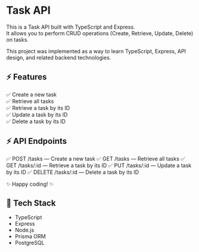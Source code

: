 # Task API

This is a Task API built with TypeScript and Express.  
It allows you to perform CRUD operations (Create, Retrieve, Update, Delete) on tasks.

This project was implemented as a way to learn TypeScript, Express, API design, and related backend technologies.

## ⚡ Features

✅ Create a new task  
✅ Retrieve all tasks  
✅ Retrieve a task by its ID  
✅ Update a task by its ID  
✅ Delete a task by its ID  

## ⚡ API Endpoints

✅ POST /tasks — Create a new task
✅ GET /tasks — Retrieve all tasks
✅ GET /tasks/:id — Retrieve a task by its ID
✅ PUT /tasks/:id — Update a task by its ID
✅ DELETE /tasks/:id — Delete a task by its ID

✨ Happy coding! ✨ 

## 🔹 Tech Stack

- TypeScript
- Express
- Node.js
- Prisma ORM
- PostgreSQL

